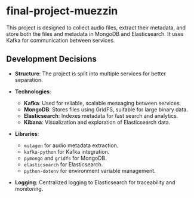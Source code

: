 # final-project-muezzin

This project is designed to collect audio files, extract their metadata, and store both the files and metadata in MongoDB and Elasticsearch. It uses Kafka for communication between services.

## Development Decisions

- **Structure**: The project is split into  multiple services for better separation.
- **Technologies**:
	- **Kafka**: Used for reliable, scalable messaging between services.
	- **MongoDB**: Stores files using GridFS, suitable for large binary data.
	- **Elasticsearch**: Indexes metadata for fast search and analytics.
    - **Kibana**: Visualization and exploration of Elasticsearch data.

- **Libraries**:
	- `mutagen` for audio metadata extraction.
	- `kafka-python` for Kafka integration.
	- `pymongo` and `gridfs` for MongoDB.
	- `elasticsearch` for Elasticsearch.
	- `python-dotenv` for environment variable management.
- **Logging**: Centralized logging to Elasticsearch for traceability and monitoring.


